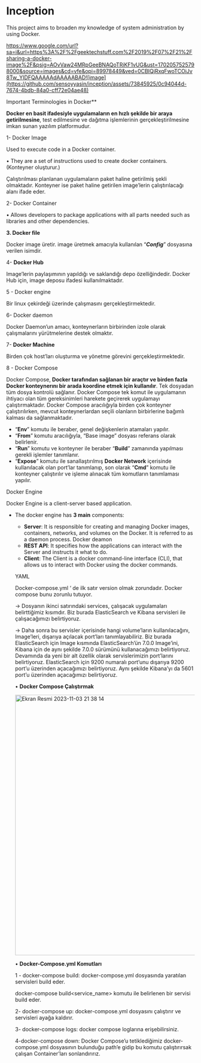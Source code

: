 # Inception
This project aims to broaden my knowledge of system administration by using Docker. 

https://www.google.com/url?sa=i&url=https%3A%2F%2Fgeektechstuff.com%2F2019%2F07%2F21%2Fsharing-a-docker-image%2F&psig=AOvVaw24MRpGeeBNAQoTRiKF1vUG&ust=1702057525798000&source=images&cd=vfe&opi=89978449&ved=0CBIQjRxqFwoTCOiJv8Tw_YIDFQAAAAAdAAAAABAD![image](https://github.com/sensoyyasin/inception/assets/73845925/0c94044d-7674-4bdb-84a0-cff72e04ae48)


Important Terminologies in Docker**

**Docker en basit ifadesiyle uygulamaların en hızlı şekilde bir araya getirilmesine**, test edilmesine ve dağıtma işlemlerinin gerçekleştirilmesine imkan sunan yazılım platformudur.

1- Docker Image

Used to execute code in a Docker container.

• They are a set of instructions used to create docker containers. (Konteyner oluşturur.)

Çalıştırılması planlanan uygulamaların paket haline getirilmiş şekli olmaktadır. Konteyner ise paket haline getirilen image’lerin çalıştırılacağı alanı ifade eder.

2- Docker Container

• Allows developers to package applications with all parts needed such as libraries and other dependencies.


**3. Docker file**

Docker image üretir. image üretmek amacıyla kullanılan “***Config***” dosyasına verilen isimdir.

4- **Docker Hub**

Image’lerin paylaşımının yapıldığı ve saklandığı depo özelliğindedir. Docker Hub için, image deposu ifadesi kullanılmaktadır.

5 - Docker engine

Bir linux çekirdeği üzerinde çalışmasını gerçekleştirmektedir.

6- Docker daemon

Docker Daemon’un amacı, konteynerların birbirinden izole olarak çalışmalarını yürütmelerine destek olmaktır.

7- **Docker Machine**

Birden çok host’ları oluşturma ve yönetme görevini gerçekleştirmektedir.

8 - Docker Compose

Docker Compose, **Docker tarafından sağlanan bir araçtır ve birden fazla Docker konteynerını bir arada koordine etmek için kullanılır**. Tek dosyadan tüm dosya kontrolü sağlanır. Docker Compose tek komut ile uygulamanın ihtiyacı olan tüm gereksinimleri harekete geçirerek uygulamayı çalıştırmaktadır. Docker Compose aracılığıyla birden çok konteyner çalıştırılırken, mevcut konteynerlardan seçili olanların birbirlerine bağımlı kalması da sağlanmaktadır.

- “**Env**” komutu ile beraber, genel değişkenlerin atamaları yapılır.
- “**From**” komutu aracılığıyla, “Base image” dosyası referans olarak belirlenir.
- “**Run**” komutu ve konteyner ile beraber “**Build**” zamanında yapılması gerekli işlemler tanımlanır.
- “**Expose**” komutu ile sanallaştırılmış **Docker Network** içerisinde kullanılacak olan port’lar tanımlanıp, son olarak “**Cmd**” komutu ile konteyner çalıştırılır ve işleme alınacak tüm komutların tanımlaması yapılır.

Docker Engine

Docker Engine is a client-server based application.

- The docker engine has **3 main** components:
    - **Server**: It is responsible for creating and managing Docker images, containers, networks, and volumes on the Docker. It is referred to as a daemon process. Docker deamon
    - **REST API**: It specifies how the applications can interact with the Server and instructs it what to do.
    - **Client**: The Client is a docker command-line interface (CLI), that allows us to interact with Docker using the docker commands.
    
    YAML
    
    Docker-compose.yml ‘ de ilk satır version olmak zorundadır. Docker compose bunu zorunlu tutuyor.
    
    → Dosyanın ikinci satırındaki services, çalışacak uygulamaları belirttiğimiz kısımdır. Biz burada ElasticSearch ve Kibana servisleri ile çalışacağımızı belirtiyoruz.
    
    → Daha sonra bu servisler içerisinde hangi volume’ların kullanılacağını, Image’leri, dışarıya açılacak port’ları tanımlayabiliriz. Biz burada ElasticSearch için Image kısmında ElasticSearch’ün 7.0.0 Image’ini, Kibana için de aynı şekilde 7.0.0 sürümünü kullanacağımızı belirtiyoruz. Devamında da yeni bir alt özellik olarak servislerimizin port’larını belirtiyoruz. ElasticSearch için 9200 numaralı port’unu dışarıya 9200 port’u üzerinden açacağımızı belirtiyoruz. Aynı şekilde Kibana’yı da 5601 port’u üzerinden açacağımızı belirtiyoruz.
    
    • **Docker Compose Çalıştırmak**
    
   <img width="696" alt="Ekran Resmi 2023-11-03 21 38 14" src="https://github.com/sensoyyasin/inception/assets/73845925/6f7971db-9fcb-46e6-a823-cf0f0818c556">
  
    
    • **Docker-Compose.yml Komutları**
    
    1 - docker-compose build: docker-compose.yml dosyasında yaratılan servisleri build eder.
    
    docker-compose build<service_name> komutu ile belirlenen bir servisi build eder.
    
    2- docker-compose up: docker-compose.yml dosyasını çalıştırır ve servisleri ayağa kaldırır.
    
    3- docker-compose logs: docker compose loglarına erişebilirsiniz.
    
    4-docker-compose down: Docker Compose’u tetiklediğimiz docker-compose.yml dosyasının bulunduğu path’e gidip bu komutu çalıştırırsak çalışan Container’ları sonlandırırız.
